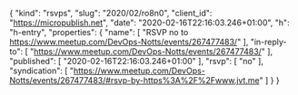 {
  "kind": "rsvps",
  "slug": "2020/02/ro8n0",
  "client_id": "https://micropublish.net",
  "date": "2020-02-16T22:16:03.246+01:00",
  "h": "h-entry",
  "properties": {
    "name": [
      "RSVP no to https://www.meetup.com/DevOps-Notts/events/267477483/"
    ],
    "in-reply-to": [
      "https://www.meetup.com/DevOps-Notts/events/267477483/"
    ],
    "published": [
      "2020-02-16T22:16:03.246+01:00"
    ],
    "rsvp": [
      "no"
    ],
    "syndication": [
      "https://www.meetup.com/DevOps-Notts/events/267477483/#rsvp-by-https%3A%2F%2Fwww.jvt.me"
    ]
  }
}
